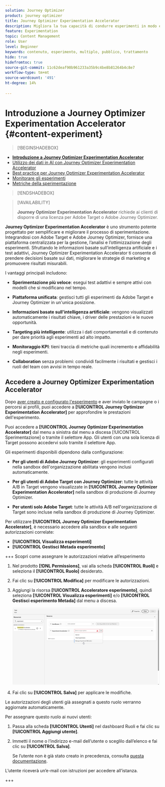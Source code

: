 ```yaml
---
solution: Journey Optimizer
product: journey optimizer
title: Journey Optimizer Experimentation Accelerator
description: Migliora la tua capacità di condurre esperimenti in modo efficace e generare informazioni
feature: Experimentation
topic: Content Management
role: User
level: Beginner
keywords: contenuto, esperimento, multiplo, pubblico, trattamento
hide: true
hidefromtoc: true
source-git-commit: 11c62deaf90b961233a35b9c4be8b81264b4c8e7
workflow-type: tm+mt
source-wordcount: '491'
ht-degree: 14%

---
```


# Introduzione a Journey Optimizer Experimentation Accelerator {#content-experiment}

>[!BEGINSHADEBOX]

* **[Introduzione a Journey Optimizer Experimentation Accelerator](experiment-accelerator.md)**
* [Utilizzo dei dati in AI con Journey Optimizer Experimentation Accelerator](experiment-accelerator-security.md)
* [Best practice per Journey Optimizer Experimentation Accelerator](experiment-accelerator-best-practices.md)
* [Monitorare gli esperimenti](experiment-accelerator-monitor.md)
* [Metriche della sperimentazione](experiment-accelerator-metrics.md)

>[!ENDSHADEBOX]

>[!AVAILABILITY]
>
>**Journey Optimizer Experimentation Accelerator** richiede ai clienti di disporre di una licenza per Adobe Target o Adobe Journey Optimizer.

**Journey Optimizer Experimentation Accelerator** è uno strumento potente progettato per semplificare e migliorare il processo di sperimentazione. Integrandosi con Adobe Target e Adobe Journey Optimizer, fornisce una piattaforma centralizzata per la gestione, l’analisi e l’ottimizzazione degli esperimenti. Sfruttando le informazioni basate sull’intelligenza artificiale e i test adattivi, Journey Optimizer Experimentation Accelerator ti consente di prendere decisioni basate sui dati, migliorare le strategie di marketing e promuovere risultati misurabili.

I vantaggi principali includono:

* **Sperimentazione più veloce**: esegui test adattivi e sempre attivi con modelli che si modificano nel tempo.

* **Piattaforma unificata**: gestisci tutti gli esperimenti da Adobe Target e Journey Optimizer in un&#39;unica posizione.

* **Informazioni basate sull&#39;intelligenza artificiale**: vengono visualizzati automaticamente i risultati chiave, i driver delle prestazioni e le nuove opportunità.

* **Targeting più intelligente**: utilizza i dati comportamentali e di contenuto per dare priorità agli esperimenti ad alto impatto.

* **Monitoraggio KPI**: tieni traccia di metriche quali incremento e affidabilità negli esperimenti.

* **Collaboration** senza problemi: condividi facilmente i risultati e gestisci i ruoli del team con avvisi in tempo reale.

## Accedere a Journey Optimizer Experimentation Accelerator

Dopo [aver creato e configurato l&#39;esperimento](content-experiment.md) e aver inviato le campagne o i percorsi ai profili, puoi accedere a **[!UICONTROL Journey Optimizer Experimentation Accelerator]** per approfondire le prestazioni dell&#39;esperimento.

Puoi accedere a **[!UICONTROL Journey Optimizer Experimentation Accelerator]** dal menu a sinistra dal menu a discesa [!UICONTROL Sperimentazione] o tramite il selettore App. Gli utenti con una sola licenza di Target possono accedervi solo tramite il selettore App.

Gli esperimenti disponibili dipendono dalla configurazione:

* **Per gli utenti di Adobe Journey Optimizer**: gli esperimenti configurati nella sandbox dell&#39;organizzazione abilitata vengono inclusi automaticamente.

* **Per gli utenti di Adobe Target con Journey Optimizer**: tutte le attività A/B in Target vengono visualizzate in **[!UICONTROL Journey Optimizer Experimentation Accelerator]** nella sandbox di produzione di Journey Optimizer.

* **Per utenti solo Adobe Target**: tutte le attività A/B nell&#39;organizzazione di Target sono incluse nella sandbox di produzione di Journey Optimizer.

Per utilizzare **[!UICONTROL Journey Optimizer Experimentation Accelerator]**, è necessario accedere alla sandbox e alle seguenti autorizzazioni correlate:

* **[!UICONTROL Visualizza esperimenti]**
* **[!UICONTROL Gestisci Metada esperimento]**

+++ Scopri come assegnare le autorizzazioni relative all’esperimento

1. Nel prodotto **[!DNL Permissions]**, vai alla scheda **[!UICONTROL Ruoli]** e seleziona il **[!UICONTROL Ruolo]** desiderato.

1. Fai clic su **[!UICONTROL Modifica]** per modificare le autorizzazioni.

1. Aggiungi la risorsa **[!UICONTROL Acceleratore esperimento]**, quindi seleziona **[!UICONTROL Visualizza esperimenti]** e/o **[!UICONTROL Gestisci esperimento Metada]** dal menu a discesa.

   ![](assets/permissions-experiment.png)

1. Fai clic su **[!UICONTROL Salva]** per applicare le modifiche.

Le autorizzazioni degli utenti già assegnati a questo ruolo verranno aggiornate automaticamente.

Per assegnare questo ruolo ai nuovi utenti:

1. Passa alla scheda **[!UICONTROL Utenti]** nel dashboard Ruoli e fai clic su **[!UICONTROL Aggiungi utente]**.

1. Immetti il nome o l’indirizzo e-mail dell’utente o sceglilo dall’elenco e fai clic su **[!UICONTROL Salva]**.

   Se l’utente non è già stato creato in precedenza, consulta [questa documentazione](https://experienceleague.adobe.com/it/docs/experience-platform/access-control/abac/permissions-ui/users).

L’utente riceverà un’e-mail con istruzioni per accedere all’istanza.

+++

<!--table style="table-layout:fixed"><tr style="border: 0;">
<td><img alt="Overview" href="experiment-accelerator-overview.md" src="assets/do-not-localize/experiments-2.jpeg">
<div align="center"><p><strong><a href="experiment-accelerator-overview.md">Overview</a></strong></p></div></td>
<td><img alt="Experiments" href="experiment-accelerator-monitor.md" src="assets/do-not-localize/experiment-overview.jpeg">
<div align="center"><p><strong><a href="experiment-accelerator-monitor.md">Experiments</a></strong></p></div></td>
<td><img alt="Metrics" href="experiment-accelerator-metrics.md" src="assets/do-not-localize/experiment-metrics.png">
<div align="center"><p><strong><a href="experiment-accelerator-metrics.md">Metrics</a></strong></p></div></td>
</tr></table-->
